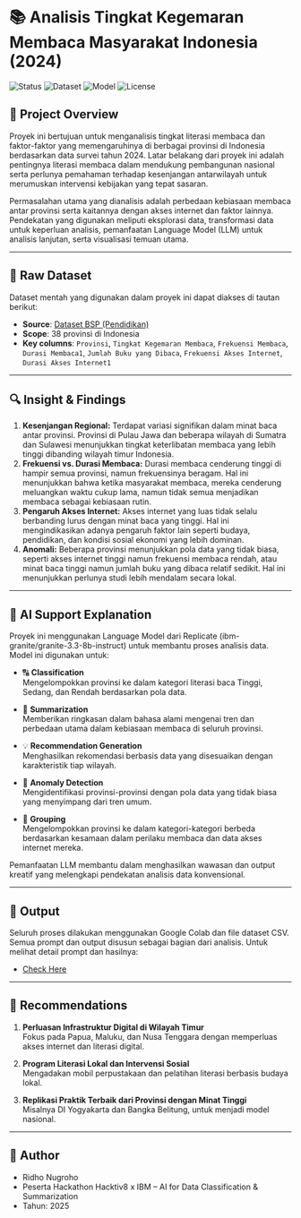 # 📚 Analisis Tingkat Kegemaran Membaca Masyarakat Indonesia (2024)

![Status](https://img.shields.io/badge/status-completed-brightgreen)
![Dataset](https://img.shields.io/badge/dataset-2024-blue)
![Model](https://img.shields.io/badge/LLM-IBM_Granite_3.3_8B-informational)
![License](https://img.shields.io/badge/license-MIT-lightgrey)

## 🧠 Project Overview

Proyek ini bertujuan untuk menganalisis tingkat literasi membaca dan faktor-faktor yang memengaruhinya di berbagai provinsi di Indonesia berdasarkan data survei tahun 2024. Latar belakang dari proyek ini adalah pentingnya literasi membaca dalam mendukung pembangunan nasional serta perlunya pemahaman terhadap kesenjangan antarwilayah untuk merumuskan intervensi kebijakan yang tepat sasaran.

Permasalahan utama yang dianalisis adalah perbedaan kebiasaan membaca antar provinsi serta kaitannya dengan akses internet dan faktor lainnya. Pendekatan yang digunakan meliputi eksplorasi data, transformasi data untuk keperluan analisis, pemanfaatan Language Model (LLM) untuk analisis lanjutan, serta visualisasi temuan utama.

---

## 📁 Raw Dataset

Dataset mentah yang digunakan dalam proyek ini dapat diakses di tautan berikut:
- **Source**: [Dataset BSP (Pendidikan)  ](https://www.bps.go.id/id/statistics-table/3/TlROMldrTjVjVzEwVWtkbmRUSk5abkk0T0U5Q1FUMDkjMyMwMDAw/tingkat-kegemaran-membaca-masyarakat-dan-unsur-penyusunnya-menurut-provinsi.html?year=2024)
- **Scope**: 38 provinsi di Indonesia
- **Key columns**: `Provinsi`, `Tingkat Kegemaran Membaca`, `Frekuensi Membaca`, `Durasi Membaca1`, `Jumlah Buku yang Dibaca`, `Frekuensi Akses Internet`, `Durasi Akses Internet1`

---

## 🔍 Insight & Findings

1. **Kesenjangan Regional:** Terdapat variasi signifikan dalam minat baca antar provinsi. Provinsi di Pulau Jawa dan beberapa wilayah di Sumatra dan Sulawesi menunjukkan tingkat keterlibatan membaca yang lebih tinggi dibanding wilayah timur Indonesia.
2. **Frekuensi vs. Durasi Membaca:** Durasi membaca cenderung tinggi di hampir semua provinsi, namun frekuensinya beragam. Hal ini menunjukkan bahwa ketika masyarakat membaca, mereka cenderung meluangkan waktu cukup lama, namun tidak semua menjadikan membaca sebagai kebiasaan rutin.
3. **Pengaruh Akses Internet:** Akses internet yang luas tidak selalu berbanding lurus dengan minat baca yang tinggi. Hal ini mengindikasikan adanya pengaruh faktor lain seperti budaya, pendidikan, dan kondisi sosial ekonomi yang lebih dominan.
4. **Anomali:** Beberapa provinsi menunjukkan pola data yang tidak biasa, seperti akses internet tinggi namun frekuensi membaca rendah, atau minat baca tinggi namun jumlah buku yang dibaca relatif sedikit. Hal ini menunjukkan perlunya studi lebih mendalam secara lokal.

---

## 🧠 AI Support Explanation

Proyek ini menggunakan Language Model dari Replicate (ibm-granite/granite-3.3-8b-instruct) untuk membantu proses analisis data. Model ini digunakan untuk:

- 🔠 **Classification**  
  Mengelompokkan provinsi ke dalam kategori literasi baca Tinggi, Sedang, dan Rendah berdasarkan pola data.

- 📑 **Summarization**  
  Memberikan ringkasan dalam bahasa alami mengenai tren dan perbedaan utama dalam kebiasaan membaca di seluruh provinsi.

- 💡 **Recommendation Generation**  
  Menghasilkan rekomendasi berbasis data yang disesuaikan dengan karakteristik tiap wilayah.

- 🧭 **Anomaly Detection**  
  Mengidentifikasi provinsi-provinsi dengan pola data yang tidak biasa yang menyimpang dari tren umum.

- 🧩 **Grouping**  
  Mengelompokkan provinsi ke dalam kategori-kategori berbeda berdasarkan kesamaan dalam perilaku membaca dan data akses internet mereka.

Pemanfaatan LLM membantu dalam menghasilkan wawasan dan output kreatif yang melengkapi pendekatan analisis data konvensional.

---

## 💬 Output

Seluruh proses dilakukan menggunakan Google Colab dan file dataset CSV. Semua prompt dan output disusun sebagai bagian dari analisis. Untuk melihat detail prompt dan hasilnya:

- [Check Here](https://github.com/mriaer/granite-literacy-classification/blob/main/CapstoneProject.ipynb)

---

## 📌 Recommendations

1. **Perluasan Infrastruktur Digital di Wilayah Timur**  
   Fokus pada Papua, Maluku, dan Nusa Tenggara dengan memperluas akses internet dan literasi digital.

2. **Program Literasi Lokal dan Intervensi Sosial**  
   Mengadakan mobil perpustakaan dan pelatihan literasi berbasis budaya lokal.

3. **Replikasi Praktik Terbaik dari Provinsi dengan Minat Tinggi**  
   Misalnya DI Yogyakarta dan Bangka Belitung, untuk menjadi model nasional.

---

## 👥 Author

- Ridho Nugroho  
- Peserta Hackathon Hacktiv8 x IBM – AI for Data Classification & Summarization  
- Tahun: 2025

